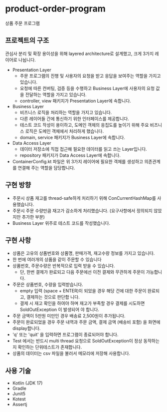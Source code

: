 # product-order-program
상품 주문 프로그램

## 프로젝트의 구조
관심사 분리 및 확장 용이성을 위해 layered architecture로 설계했고, 크게 3가지 레이어로 나뉩니다.
* Presentation Layer
  * 주문 프로그램의 진행 및 사용자의 요청을 받고 응답을 보여주는 역할을 가지고 있습니다.
  * 요청에 따른 컨버팅, 검증 등을 수행하고 Business Layer에 사용자의 요청 값을 전달하는 역할을 가지고 있습니다.  
  * controller, view 패키지가 Presentation Layer에 속합니다.
* Business Layer
  * 비즈니스 로직을 처리하는 역할을 가지고 있습니다.
  * 다른 레이어들 간에 통신하기 위한 인터페이스를 제공합니다.
  * 테스트 코드 작성이 용이하고, 도메인 객체의 응집도를 높이기 위해 주요 비즈니스 로직은 도메인 객체에서 처리하게 했습니다.
  * domain, service 패키지가 Business Layer에 속합니다.
* Data Access Layer
  * 데이터 저장소에 직접 접근해 필요한 데이터를 읽고 쓰는 Layer입니다.
  * repository 패키지가 Data Access Layer에 속합니다.
* ContainerConfig.kt 파일은 위 3가지 레이어에 필요한 객체를 생성하고 의존관계를 연결해 주는 역할을 담당합니다.

## 구현 방향
* 주문시 상품 재고를 thread-safe하게 처리하기 위해 ConCurrentHashMap를 사용했습니다.
* 주문시 주문 수량만큼 재고가 감소하게 처리했습니다. (요구사항에서 정의되지 않았지만 추가한 부분)
* Business Layer 위주로 테스트 코드를 작성했습니다.

## 구현 사항
* 상품은 고유의 상품번호와 상품명, 판매가격, 재고수량 정보를 가지고 있습니다.
* 한 번에 여러개의 상품을 같이 주문할 수 있습니다
* 상품번호, 주문수량은 반복적으로 입력 받을 수 있습니다.
  * 단, 한번 결제가 완료되고 다음 주문에선 이전 결제와 무관하게 주문이 가능합니다.
* 주문은 상품번호, 수량을 입력받습니다.
    * empty 입력 (space + ENTER)이 되었을 경우 해당 건에 대한 주문이 완료되고, 결제하는 것으로 판단합
    니다. 
    * 결제 시 재고 확인을 하여야 하며 재고가 부족할 경우 결제를 시도하면 SoldOutException 이 발생되어
    야 합니다. 
* 주문 금액이 5만원 미만인 경우 배송료 2,500원이 추가됩니다. 
* 주문이 완료되었을 경우 주문 내역과 주문 금액, 결제 금액 (배송비 포함) 을 화면에 display합니다.
* 'q' 또는 'quit' 을 입력하면 프로그램이 종료되어야 합니다. 
* Test 에서는 반드시 multi thread 요청으로 SoldOutException이 정상 동작하는지 확인하는 단위테스트가 존재합니다.
* 상품의 데이터는 csv 파일을 불러서 메모리에 저장해 사용합니다.

## 사용 기술
- Kotlin (JDK 17)
- Gradle
- Junit5
- Kotest
- Assertj
